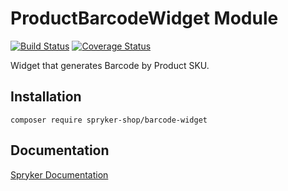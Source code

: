 # ProductBarcodeWidget Module

[![Build Status](https://travis-ci.org/spryker-shop/barcode-widget.svg)](https://travis-ci.org/spryker-shop/barcode-widget)
[![Coverage Status](https://coveralls.io/repos/github/spryker-shop/barcode-widget/badge.svg)](https://coveralls.io/github/spryker-shop/barcode-widget)

Widget that generates Barcode by Product SKU.

## Installation

```
composer require spryker-shop/barcode-widget
```

## Documentation

[Spryker Documentation](https://academy.spryker.com/developing_with_spryker/module_guide/modules.html)
